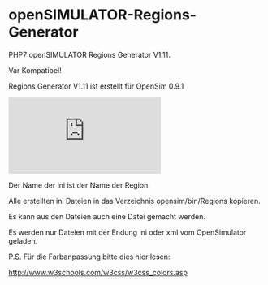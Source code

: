 # openSIMULATOR-Regions-Generator
PHP7 openSIMULATOR Regions Generator V1.11.

Var Kompatibel!

Regions Generator V1.11 ist erstellt für OpenSim 0.9.1

![Title](http://virtual-talk.de/attachment.php?aid=2265)

Der Name der ini ist der Name der Region.

Alle erstellten ini Dateien in das Verzeichnis opensim/bin/Regions kopieren.

Es kann aus den Dateien auch eine Datei gemacht werden.

Es werden nur Dateien mit der Endung ini oder xml vom OpenSimulator geladen.

P.S. Für die Farbanpassung bitte dies hier lesen:

http://www.w3schools.com/w3css/w3css_colors.asp

